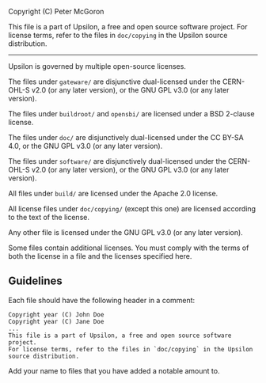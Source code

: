 Copyright (C) Peter McGoron

This file is a part of Upsilon, a free and open source software project.
For license terms, refer to the files in `doc/copying` in the Upsilon 
source distribution.

__________________________________________________________________________

Upsilon is governed by multiple open-source licenses.

The files under `gateware/` are disjunctive dual-licensed under the CERN-OHL-S
v2.0 (or any later version), or the GNU GPL v3.0 (or any later version).

The files under `buildroot/` and `opensbi/` are licensed under a BSD
2-clause license.

The files under `doc/` are disjunctively dual-licensed under the CC BY-SA 4.0,
or the GNU GPL v3.0 (or any later version).

The files under `software/` are disjunctively dual-licensed under the
CERN-OHL-S v2.0 (or any later version), or the GNU GPL v3.0 (or any later
version).

All files under `build/` are licensed under the Apache 2.0 license.

All license files under `doc/copying/` (except this one) are licensed according
to the text of the license.

Any other file is licensed under the GNU GPL v3.0 (or any later version).

Some files contain additional licenses. You must comply with the terms of
both the license in a file and the licenses specified here.

## Guidelines

Each file should have the following header in a comment:

	Copyright year (C) John Doe
	Copyright year (C) Jane Doe
	...
	This file is a part of Upsilon, a free and open source software project.
	For license terms, refer to the files in `doc/copying` in the Upsilon
	source distribution.

Add your name to files that you have added a notable amount to.
